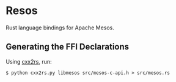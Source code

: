 # Resos

Rust language bindings for Apache Mesos.

## Generating the FFI Declarations

Using [cxx2rs](https://github.com/manuels/cxx2rs), run:

```
$ python cxx2rs.py libmesos src/mesos-c-api.h > src/mesos.rs
```
